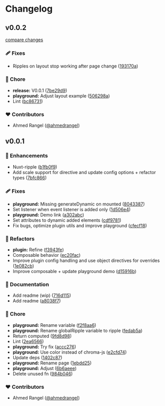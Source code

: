 # Changelog


## v0.0.2

[compare changes](https://github.com/ahmedrangel/nuxt-ripple/compare/v0.0.1...v0.0.2)

### 🩹 Fixes

- Ripples on layout stop working after page change ([193170a](https://github.com/ahmedrangel/nuxt-ripple/commit/193170a))

### 🏡 Chore

- **release:** V0.0.1 ([7be29d9](https://github.com/ahmedrangel/nuxt-ripple/commit/7be29d9))
- **playground:** Adjust layout example ([506298a](https://github.com/ahmedrangel/nuxt-ripple/commit/506298a))
- Lint ([bc86731](https://github.com/ahmedrangel/nuxt-ripple/commit/bc86731))

### ❤️ Contributors

- Ahmed Rangel ([@ahmedrangel](http://github.com/ahmedrangel))

## v0.0.1


### 🚀 Enhancements

- Nuxt-ripple ([b1fb0f9](https://github.com/ahmedrangel/nuxt-ripple/commit/b1fb0f9))
- Add scale support for directive and update config options + refactor types ([7bfc866](https://github.com/ahmedrangel/nuxt-ripple/commit/7bfc866))

### 🩹 Fixes

- **playground:** Missing generateDynamic on mounted ([8043387](https://github.com/ahmedrangel/nuxt-ripple/commit/8043387))
- Set listener when event listener is added only ([1d506e4](https://github.com/ahmedrangel/nuxt-ripple/commit/1d506e4))
- **playground:** Demo link ([a302abc](https://github.com/ahmedrangel/nuxt-ripple/commit/a302abc))
- Set attributes to dynamic added elements ([cdf9781](https://github.com/ahmedrangel/nuxt-ripple/commit/cdf9781))
- Fix bugs, optimize plugin utils and improve playground ([cfecf18](https://github.com/ahmedrangel/nuxt-ripple/commit/cfecf18))

### 💅 Refactors

- **plugin:** Refine ([f3943fe](https://github.com/ahmedrangel/nuxt-ripple/commit/f3943fe))
- Composable behavior ([ec20fac](https://github.com/ahmedrangel/nuxt-ripple/commit/ec20fac))
- Improve plugin config handling and use object directives for overrides ([1e082cb](https://github.com/ahmedrangel/nuxt-ripple/commit/1e082cb))
- Improve composable + update playground demo ([d15916b](https://github.com/ahmedrangel/nuxt-ripple/commit/d15916b))

### 📖 Documentation

- Add readme (wip) ([716d115](https://github.com/ahmedrangel/nuxt-ripple/commit/716d115))
- Add readme ([a8038f7](https://github.com/ahmedrangel/nuxt-ripple/commit/a8038f7))

### 🏡 Chore

- **playground:** Rename variable ([f2f8aa6](https://github.com/ahmedrangel/nuxt-ripple/commit/f2f8aa6))
- **playground:** Rename globalRipple variable to ripple ([fedab5a](https://github.com/ahmedrangel/nuxt-ripple/commit/fedab5a))
- Return computed ([9fd8d98](https://github.com/ahmedrangel/nuxt-ripple/commit/9fd8d98))
- Lint ([2ea6566](https://github.com/ahmedrangel/nuxt-ripple/commit/2ea6566))
- **playground:** Try fix ([accc276](https://github.com/ahmedrangel/nuxt-ripple/commit/accc276))
- **playground:** Use color instead of chroma-js ([e2cfd74](https://github.com/ahmedrangel/nuxt-ripple/commit/e2cfd74))
- Update deps ([1402c87](https://github.com/ahmedrangel/nuxt-ripple/commit/1402c87))
- **playground:** Rename page ([1ebdd25](https://github.com/ahmedrangel/nuxt-ripple/commit/1ebdd25))
- **playground:** Adjust ([6b6aeee](https://github.com/ahmedrangel/nuxt-ripple/commit/6b6aeee))
- Delete unused fn ([984b046](https://github.com/ahmedrangel/nuxt-ripple/commit/984b046))

### ❤️ Contributors

- Ahmed Rangel ([@ahmedrangel](http://github.com/ahmedrangel))

